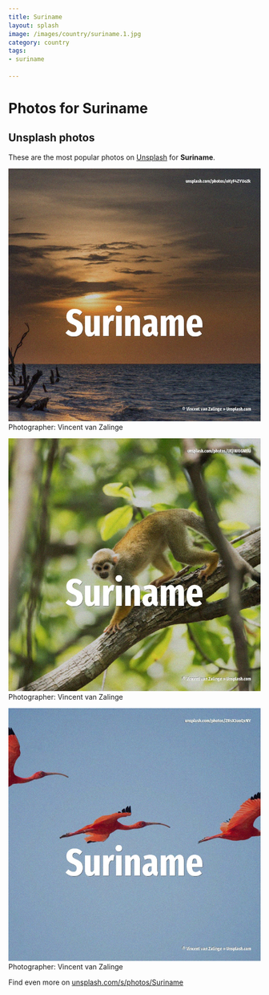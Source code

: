 ```yaml
---
title: Suriname
layout: splash
image: /images/country/suriname.1.jpg
category: country
tags:
- suriname

---
```

# Photos for Suriname
 
## Unsplash photos
These are the most popular photos on [Unsplash](https://unsplash.com) for **Suriname**.
 
![Suriname](/images/country/suriname.1.jpg)
Photographer:  Vincent van Zalinge
 
![Suriname](/images/country/suriname.2.jpg)
Photographer:  Vincent van Zalinge
 
![Suriname](/images/country/suriname.3.jpg)
Photographer:  Vincent van Zalinge
 
Find even more on [unsplash.com/s/photos/Suriname](https://unsplash.com/s/photos/Suriname)
 
